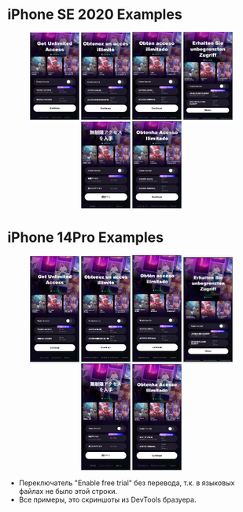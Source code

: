 # iPhone SE 2020 Examples

<p align="center">
  <img src="https://raw.githubusercontent.com/artyomkorshykau/bp-mobile.test/assets/ip-se/en.png" width="100">
  <img src="https://raw.githubusercontent.com/artyomkorshykau/bp-mobile.test/assets/ip-se/fr.png" width="100">
  <img src="https://raw.githubusercontent.com/artyomkorshykau/bp-mobile.test/assets/ip-se/es.png" width="100">
  <img src="https://raw.githubusercontent.com/artyomkorshykau/bp-mobile.test/assets/ip-se/de.png" width="100">
  <img src="https://raw.githubusercontent.com/artyomkorshykau/bp-mobile.test/assets/ip-se/ja.png" width="100">
  <img src="https://raw.githubusercontent.com/artyomkorshykau/bp-mobile.test/assets/ip-se/pt.png" width="100">
</p>

# iPhone 14Pro Examples

<p align="center">
  <img src="https://raw.githubusercontent.com/artyomkorshykau/bp-mobile.test/assets/ip-14pro/en.png" width="100">
  <img src="https://raw.githubusercontent.com/artyomkorshykau/bp-mobile.test/assets/ip-14pro/fr.png" width="100">
  <img src="https://raw.githubusercontent.com/artyomkorshykau/bp-mobile.test/assets/ip-14pro/es.png" width="100">
  <img src="https://raw.githubusercontent.com/artyomkorshykau/bp-mobile.test/assets/ip-14pro/de.png" width="100">
  <img src="https://raw.githubusercontent.com/artyomkorshykau/bp-mobile.test/assets/ip-14pro/ja.png" width="100">
  <img src="https://raw.githubusercontent.com/artyomkorshykau/bp-mobile.test/assets/ip-14pro/pt.png" width="100">
</p>

- Переключатель "Enable free trial" без перевода, т.к. в языковых файлах не было этой строки.
- Все примеры, это скриншоты из DevTools бразуера.
